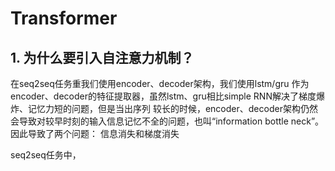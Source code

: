 # Transformer 

## 1. 为什么要引入自注意力机制？

  在seq2seq任务重我们使用encoder、decoder架构，我们使用lstm/gru 作为encoder、decoder的特征提取器，虽然lstm、gru相比simple RNN解决了梯度爆炸、记忆力短的问题，但是当出序列
  较长的时候，encoder、decoder架构仍然会导致对较早时刻的输入信息记忆不全的问题，也叫“information bottle neck”。 
  因此导致了两个问题： 信息消失和梯度消失
  
  
  
  


  seq2seq任务中，
  
